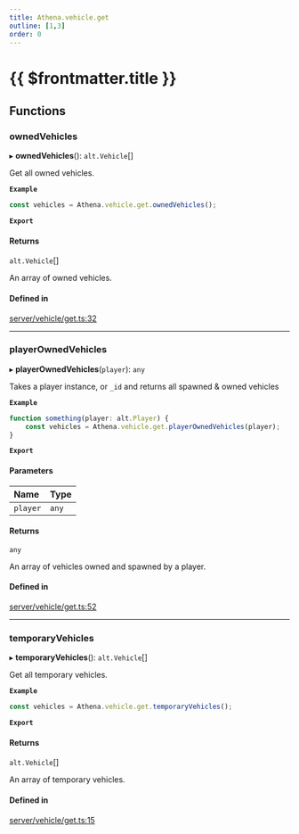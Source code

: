 ```yaml
---
title: Athena.vehicle.get
outline: [1,3]
order: 0
---
```


# {{ $frontmatter.title }}


## Functions

### ownedVehicles

▸ **ownedVehicles**(): `alt.Vehicle`[]

Get all owned vehicles.

**`Example`**

```ts
const vehicles = Athena.vehicle.get.ownedVehicles();
```

**`Export`**

#### Returns

`alt.Vehicle`[]

An array of owned vehicles.

#### Defined in

[server/vehicle/get.ts:32](https://github.com/Stuyk/altv-athena/blob/552012ca4/src/core/server/vehicle/get.ts#L32)

___

### playerOwnedVehicles

▸ **playerOwnedVehicles**(`player`): `any`

Takes a player instance, or `_id` and returns all spawned & owned vehicles

**`Example`**

```ts
function something(player: alt.Player) {
    const vehicles = Athena.vehicle.get.playerOwnedVehicles(player);
}
```

**`Export`**

#### Parameters

| Name | Type |
| :------ | :------ |
| `player` | `any` |

#### Returns

`any`

An array of vehicles owned and spawned by a player.

#### Defined in

[server/vehicle/get.ts:52](https://github.com/Stuyk/altv-athena/blob/552012ca4/src/core/server/vehicle/get.ts#L52)

___

### temporaryVehicles

▸ **temporaryVehicles**(): `alt.Vehicle`[]

Get all temporary vehicles.

**`Example`**

```ts
const vehicles = Athena.vehicle.get.temporaryVehicles();
```

**`Export`**

#### Returns

`alt.Vehicle`[]

An array of temporary vehicles.

#### Defined in

[server/vehicle/get.ts:15](https://github.com/Stuyk/altv-athena/blob/552012ca4/src/core/server/vehicle/get.ts#L15)
